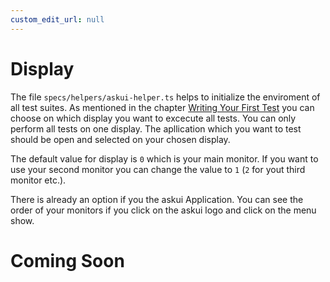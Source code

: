 ```yaml
---
custom_edit_url: null
---
```



# Display

The file `specs/helpers/askui-helper.ts` helps to initialize the enviroment of all test suites.
As mentioned in the chapter [Writing Your First Test](../02-Getting%20Started/writing-your-first-test.md) you can choose on which display you want to excecute all
tests. You can only perform all tests on one display.
The apllication which you want to test should be open and selected on your chosen display.

The default value for display is `0` which is your main monitor. If you want to use your
second monitor you can change the value to `1` (`2` for yout third monitor etc.).

There is already an option if you the askui Application.
You can see the order of your monitors if you click on the askui logo and click on the menu show.

# Coming Soon

